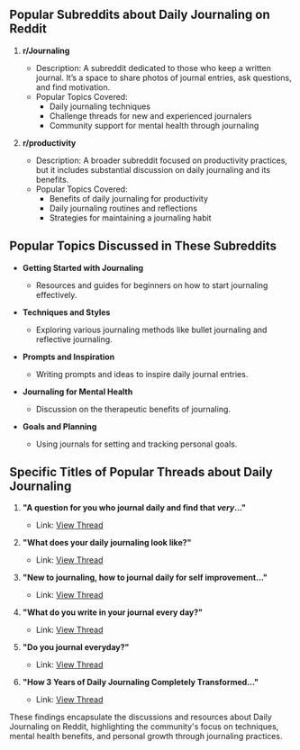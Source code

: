 ## Popular Subreddits about Daily Journaling on Reddit

1. **r/Journaling**
   - Description: A subreddit dedicated to those who keep a written journal. It’s a space to share photos of journal entries, ask questions, and find motivation.
   - Popular Topics Covered:
     - Daily journaling techniques
     - Challenge threads for new and experienced journalers
     - Community support for mental health through journaling

2. **r/productivity**
   - Description: A broader subreddit focused on productivity practices, but it includes substantial discussion on daily journaling and its benefits.
   - Popular Topics Covered:
     - Benefits of daily journaling for productivity
     - Daily journaling routines and reflections
     - Strategies for maintaining a journaling habit

## Popular Topics Discussed in These Subreddits
- **Getting Started with Journaling**
  - Resources and guides for beginners on how to start journaling effectively.

- **Techniques and Styles**
  - Exploring various journaling methods like bullet journaling and reflective journaling.

- **Prompts and Inspiration**
  - Writing prompts and ideas to inspire daily journal entries.

- **Journaling for Mental Health**
  - Discussion on the therapeutic benefits of journaling.

- **Goals and Planning**
  - Using journals for setting and tracking personal goals.

## Specific Titles of Popular Threads about Daily Journaling
1. **"A question for you who journal daily and find that *very*..."**
   - Link: [View Thread](https://www.reddit.com/r/productivity/comments/xx23p2/a_question_for_you_who_journal_daily_and_find/)

2. **"What does your daily journaling look like?"**
   - Link: [View Thread](https://www.reddit.com/r/Journaling/comments/14l5k0k/what_does_your_daily_journaling_look_like/)

3. **"New to journaling, how to journal daily for self improvement..."**
   - Link: [View Thread](https://www.reddit.com/r/Journaling/comments/nhccu1/new_to_journaling_how_to_journal_daily_for_self/)

4. **"What do you write in your journal every day?"**
   - Link: [View Thread](https://www.reddit.com/r/productivity/comments/ak44xw/what_do_you_write_in_your_journal_every_day/)

5. **"Do you journal everyday?"**
   - Link: [View Thread](https://www.reddit.com/r/Journaling/comments/xvgzlh/do_you_journal_everyday/)

6. **"How 3 Years of Daily Journaling Completely Transformed..."**
   - Link: [View Thread](https://www.reddit.com/r/productivity/comments/154igy3/how_3_years_of_daily_journaling_completely/)

These findings encapsulate the discussions and resources about Daily Journaling on Reddit, highlighting the community's focus on techniques, mental health benefits, and personal growth through journaling practices.
